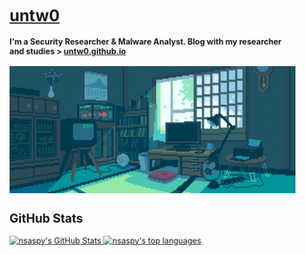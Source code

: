 # [untw0](https://untw0.github.io/) 
#### I'm a Security Researcher & Malware Analyst. Blog with my researcher and studies > [untw0.github.io](https://untw0.github.io/)
![untw0](banner.gif)

## GitHub Stats

<a href="https://github.com/untw0">
  <img height="180em" src="https://github-readme-stats.vercel.app/api?username=untw0&show_icons=true&theme=synthwave&count_private=true" alt="nsaspy's GitHub Stats" />
  <img height="180em" src="https://github-readme-stats.vercel.app/api/top-langs/?username=UNTW0&theme=synthwave&layout=compact" 
    alt="nsaspy's top languages" />
</a>
